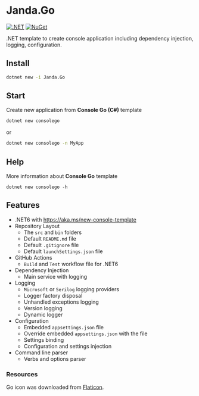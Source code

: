 # Janda.Go

[![.NET](https://github.com/Jandini/Janda.Go/actions/workflows/build.yml/badge.svg)](https://github.com/Jandini/Janda.Go/actions/workflows/build.yml)
[![NuGet](https://github.com/Jandini/Janda.Go/actions/workflows/nuget.yml/badge.svg)](https://github.com/Jandini/Janda.Go/actions/workflows/nuget.yml)

.NET template to create console application including dependency injection, logging, configuration.



## Install

```bash
dotnet new -i Janda.Go
```



## Start

Create new application from **Console Go (C#)** template

```bash
dotnet new consolego 
```

or 

```bash
dotnet new consolego -n MyApp
```



## Help

More information about **Console Go** template 

```
dotnet new consolego -h  
```





## Features

* .NET6 with https://aka.ms/new-console-template 
* Repository Layout
  * The `src` and `bin` folders 
  * Default `README.md` file 
  * Default `.gitignore` file
  * Default `launchSettings.json` file
* GitHub Actions
  * `Build` and `Test` workflow file for .NET6
* Dependency Injection
  * Main service with logging
* Logging
  * `Microsoft` or `Serilog` logging providers
  * Logger factory disposal
  * Unhandled exceptions logging
  * Version logging
  * Dynamic logger
* Configuration
  * Embedded `appsettings.json`  file
  * Override embedded `appsettings.json` with the file
  * Settings binding
  * Configuration and settings injection
* Command line parser
  * Verbs and options parser





### Resources

Go icon was downloaded from [Flaticon](https://www.flaticon.com/premium-icon/go_2813814?term=go&related_id=2813814).



